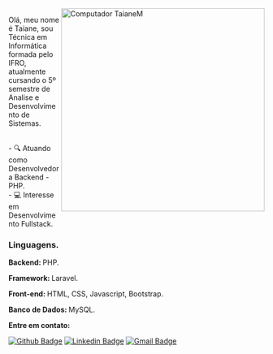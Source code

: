 <img src="https://raw.githubusercontent.com/MicaelliMedeiros/micaellimedeiros/master/image/computer-illustration.png" min-width="400px" max-width="400px" width="400px" align="right" alt="Computador TaianeM">

<p align="left"> 
  Olá, meu nome é Taiane, sou Técnica em Informática formada pelo IFRO, atualmente cursando o 5º semestre de Analise e Desenvolvimento de Sistemas.
</p>

<p align="left">
  <br> - 🔍 Atuando como Desenvolvedora Backend - PHP. </br>
  - 💻 Interesse em Desenvolvimento Fullstack.
</p>
<h3> Linguagens. </h3>
<p align="left"> <strong> Backend: </strong> PHP. </p>
<p align="left"> <strong> Framework: </strong> Laravel. </p>
<p align="left"> <strong> Front-end: </strong> HTML, CSS, Javascript, Bootstrap. </p>
<p align="left"> <strong> Banco de Dados: </strong> MySQL. </p>


**Entre em contato:**

[![Github Badge](https://img.shields.io/badge/-Github-000?style=flat-square&logo=Github&logoColor=white&link=https://github.com/TaianeM)](https://github.com/TaianeM)
[![Linkedin Badge](https://img.shields.io/badge/-LinkedIn-blue?style=flat-square&logo=Linkedin&logoColor=white&link=https://www.linkedin.com/in/taiane-medeiro/)](https://www.linkedin.com/in/taiane-medeiro/)
[![Gmail Badge](https://img.shields.io/badge/-Gmail-c14438?style=flat-square&logo=Gmail&logoColor=white&link=mailto:taianemedeiro16@gmail.com)](mailto:taianemedeiro16@gmail.com)
